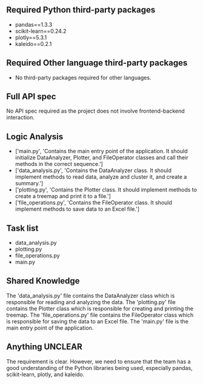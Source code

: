 ## Required Python third-party packages

- pandas==1.3.3
- scikit-learn==0.24.2
- plotly==5.3.1
- kaleido==0.2.1

## Required Other language third-party packages

- No third-party packages required for other languages.

## Full API spec

No API spec required as the project does not involve frontend-backend interaction.

## Logic Analysis

- ['main.py', 'Contains the main entry point of the application. It should initialize DataAnalyzer, Plotter, and FileOperator classes and call their methods in the correct sequence.']
- ['data_analysis.py', 'Contains the DataAnalyzer class. It should implement methods to read data, analyze and cluster it, and create a summary.']
- ['plotting.py', 'Contains the Plotter class. It should implement methods to create a treemap and print it to a file.']
- ['file_operations.py', 'Contains the FileOperator class. It should implement methods to save data to an Excel file.']

## Task list

- data_analysis.py
- plotting.py
- file_operations.py
- main.py

## Shared Knowledge

The 'data_analysis.py' file contains the DataAnalyzer class which is responsible for reading and analyzing the data. The 'plotting.py' file contains the Plotter class which is responsible for creating and printing the treemap. The 'file_operations.py' file contains the FileOperator class which is responsible for saving the data to an Excel file. The 'main.py' file is the main entry point of the application.

## Anything UNCLEAR

The requirement is clear. However, we need to ensure that the team has a good understanding of the Python libraries being used, especially pandas, scikit-learn, plotly, and kaleido.

